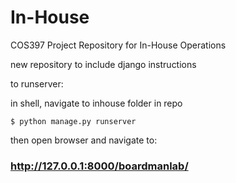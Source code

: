 # In-House
COS397 Project Repository for In-House Operations


new repository to include django instructions


to runserver:

in shell, navigate to inhouse folder in repo

``` $ python manage.py runserver ```

then open browser and navigate to:
### http://127.0.0.1:8000/boardmanlab/
